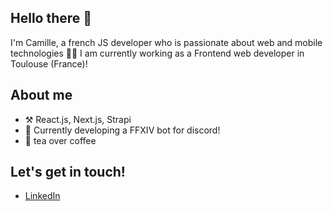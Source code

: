 ## Hello there 👋

I'm Camille, a french JS developer who is passionate about web and mobile technologies 👩‍💻 I am currently working as a Frontend web developer in Toulouse (France)!

## About me
- ⚒️ React.js, Next.js, Strapi
- 🌱 Currently developing a FFXIV bot for discord!
- 🍵 tea over coffee

## Let's get in touch!
- [LinkedIn](https://www.linkedin.com/in/camillecoin/)

